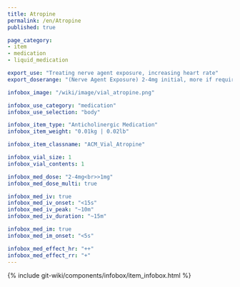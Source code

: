 ```yaml
---
title: Atropine
permalink: /en/Atropine
published: true

page_category:
- item
- medication
- liquid_medication

export_use: "Treating nerve agent exposure, increasing heart rate"
export_doserange: "(Nerve Agent Exposure) 2-4mg initial, more if required<br>(Bradycardia) >1mg"

infobox_image: "/wiki/image/vial_atropine.png"

infobox_use_category: "medication"
infobox_use_selection: "body"

infobox_item_type: "Anticholinergic Medication"
infobox_item_weight: "0.01kg | 0.02lb"

infobox_item_classname: "ACM_Vial_Atropine"

infobox_vial_size: 1
infobox_vial_contents: 1

infobox_med_dose: "2-4mg<br>>1mg"
infobox_med_dose_multi: true

infobox_med_iv: true
infobox_med_iv_onset: "<15s"
infobox_med_iv_peak: "~10m"
infobox_med_iv_duration: "~15m"

infobox_med_im: true
infobox_med_im_onset: "<5s"

infobox_med_effect_hr: "++"
infobox_med_effect_rr: "+"
---
```


{% include git-wiki/components/infobox/item_infobox.html %}